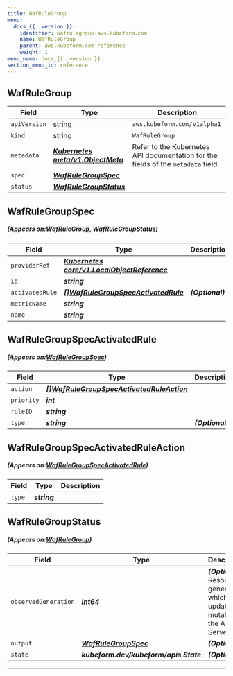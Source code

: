 ```yaml
---
title: WafRuleGroup
menu:
  docs_{{ .version }}:
    identifier: wafrulegroup-aws.kubeform.com
    name: WafRuleGroup
    parent: aws.kubeform.com-reference
    weight: 1
menu_name: docs_{{ .version }}
section_menu_id: reference
---
```


## WafRuleGroup
| Field | Type | Description |
| ------ | ----- | ----------- |
| `apiVersion` | string | `aws.kubeform.com/v1alpha1` |
|    `kind` | string | `WafRuleGroup` |
| `metadata` | ***[Kubernetes meta/v1.ObjectMeta](https://kubernetes.io/docs/reference/generated/kubernetes-api/v1.13/#objectmeta-v1-meta)***|Refer to the Kubernetes API documentation for the fields of the `metadata` field.|
| `spec` | ***[WafRuleGroupSpec](#WafRuleGroupSpec)***||
| `status` | ***[WafRuleGroupStatus](#WafRuleGroupStatus)***||
## WafRuleGroupSpec
##### (Appears on:[WafRuleGroup](#WafRuleGroup), [WafRuleGroupStatus](#WafRuleGroupStatus))
| Field | Type | Description |
| ------ | ----- | ----------- |
| `providerRef` | ***[Kubernetes core/v1.LocalObjectReference](https://kubernetes.io/docs/reference/generated/kubernetes-api/v1.13/#localobjectreference-v1-core)***||
| `id` | ***string***||
| `activatedRule` | ***[[]WafRuleGroupSpecActivatedRule](#WafRuleGroupSpecActivatedRule)***| ***(Optional)*** |
| `metricName` | ***string***||
| `name` | ***string***||
## WafRuleGroupSpecActivatedRule
##### (Appears on:[WafRuleGroupSpec](#WafRuleGroupSpec))
| Field | Type | Description |
| ------ | ----- | ----------- |
| `action` | ***[[]WafRuleGroupSpecActivatedRuleAction](#WafRuleGroupSpecActivatedRuleAction)***||
| `priority` | ***int***||
| `ruleID` | ***string***||
| `type` | ***string***| ***(Optional)*** |
## WafRuleGroupSpecActivatedRuleAction
##### (Appears on:[WafRuleGroupSpecActivatedRule](#WafRuleGroupSpecActivatedRule))
| Field | Type | Description |
| ------ | ----- | ----------- |
| `type` | ***string***||
## WafRuleGroupStatus
##### (Appears on:[WafRuleGroup](#WafRuleGroup))
| Field | Type | Description |
| ------ | ----- | ----------- |
| `observedGeneration` | ***int64***| ***(Optional)*** Resource generation, which is updated on mutation by the API Server.|
| `output` | ***[WafRuleGroupSpec](#WafRuleGroupSpec)***| ***(Optional)*** |
| `state` | ***kubeform.dev/kubeform/apis.State***| ***(Optional)*** |
---
